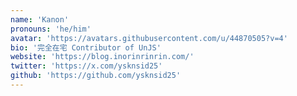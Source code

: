 ```yaml
---
name: 'Kanon'
pronouns: 'he/him'
avatar: 'https://avatars.githubusercontent.com/u/44870505?v=4'
bio: '完全在宅 Contributor of UnJS'
website: 'https://blog.inorinrinrin.com/'
twitter: 'https://x.com/ysknsid25'
github: 'https://github.com/ysknsid25'
---
```

